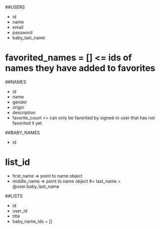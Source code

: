 ##USERS
+ id
+ name
+ email
+ password
+ baby_last_name
# favorited_names = [] <= ids of names they have added to favorites 

##NAMES
+ id
+ name
+ gender
+ origin
+ description
+ favorite_count  <= can only be favorited by signed-in user that has not favorited it yet

##BABY_NAMES
+ id
# list_id
+ first_name => point to name object
+ middle_name => point to name object
#+ last_name = @user.baby_last_name

##LISTS
+ id
+ user_id
+ title
+ baby_name_ids = []
